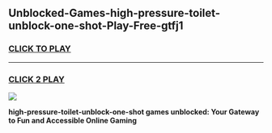 
## Unblocked-Games-high-pressure-toilet-unblock-one-shot-Play-Free-gtfj1
<h3>
<a href="https://premium76.site?title=high-pressure-toilet-unblock-one-shot&ref=19M">CLICK TO PLAY</a></h3>
<hr>

<h3>
<a href="https://premium76.site?title=high-pressure-toilet-unblock-one-shot&ref=19M">CLICK 2 PLAY</a>
  
</h3>

<a href="https://premium76.site?title=high-pressure-toilet-unblock-one-shot&ref=19M"><img src="https://clearcache.store/games.png"></a>


**high-pressure-toilet-unblock-one-shot games unblocked: Your Gateway to Fun and Accessible Online Gaming**
